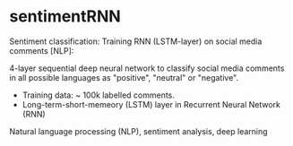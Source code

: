 # sentimentRNN
Sentiment classification: Training RNN (LSTM-layer) on social media comments [NLP]:

4-layer sequential deep neural network to classify social media comments in all possible languages as "positive", "neutral" or "negative". 
- Training data: ~ 100k labelled comments.
- Long-term-short-memeory (LSTM) layer in Recurrent Neural Network (RNN)


Natural language processing (NLP), sentiment analysis, deep learning
